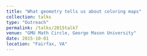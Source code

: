 ```yaml
---
title: "What geometry tells us about coloring maps"
collection: talks
type: "Outreach" 
permalink: /talks/2015talk7
venue: "GMU Math Circle, George Mason University"
date: 2015-10-01
location: "Fairfax, VA"
---
```

